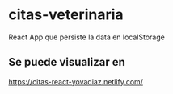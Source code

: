 # citas-veterinaria
React App que persiste la data en localStorage

## Se puede visualizar en
https://citas-react-yovadiaz.netlify.com/

